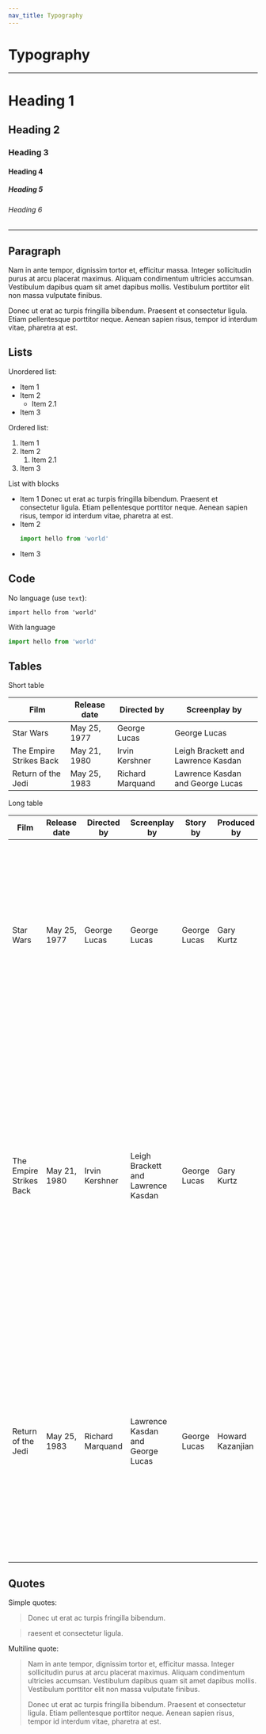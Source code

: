```yaml
---
nav_title: Typography
---
```


# Typography

<hr />

# Heading 1

## Heading 2

### Heading 3

#### Heading 4

##### Heading 5

###### Heading 6

<hr />

## Paragraph

Nam in ante tempor, dignissim tortor et, efficitur massa. Integer
sollicitudin purus at arcu placerat maximus. Aliquam condimentum
ultricies accumsan. Vestibulum dapibus quam sit amet dapibus mollis.
Vestibulum porttitor elit non massa vulputate finibus.

Donec ut erat ac turpis fringilla bibendum. Praesent et consectetur
ligula. Etiam pellentesque porttitor neque. Aenean sapien risus,
tempor id interdum vitae, pharetra at est.

## Lists

Unordered list:

- Item 1
- Item 2
  - Item 2.1
- Item 3

Ordered list:

1. Item 1
1. Item 2
    1. Item 2.1
1. Item 3

List with blocks

- Item 1
  Donec ut erat ac turpis fringilla bibendum. Praesent et consectetur
  ligula. Etiam pellentesque porttitor neque. Aenean sapien risus,
  tempor id interdum vitae, pharetra at est.
- Item 2
  ```js
  import hello from 'world'
  ```
- Item 3

## Code

No language (use `text`):

```text
import hello from 'world'
```

With language

```js
import hello from 'world'
```

## Tables

Short table

| Film                    | Release date | Directed by    | Screenplay by                      |
|-------------------------|--------------|----------------|------------------------------------|
| Star Wars               | May 25, 1977 | George Lucas   | George Lucas                       |
| The Empire Strikes Back | May 21, 1980 | Irvin Kershner | Leigh Brackett and Lawrence Kasdan |
| Return of the Jedi      | May 25, 1983 | Richard Marquand | Lawrence Kasdan and George Lucas |

Long table

| Film                    | Release date | Directed by    | Screenplay by                      | Story by      | Produced by | Plot |
|-------------------------|--------------|----------------|------------------------------------|---------------|-------------|------|
| Star Wars               | May 25, 1977 | George Lucas   | George Lucas                       | George Lucas  | Gary Kurtz  | Amid a galactic civil war, Rebel Alliance spies have stolen plans to the Galactic Empire's Death Star, a massive space station capable of destroying entire planets.  |
| The Empire Strikes Back | May 21, 1980 | Irvin Kershner | Leigh Brackett and Lawrence Kasdan | George Lucas  | Gary Kurtz  | Three years after the destruction of the Death Star,[c] the Imperial fleet, led by Darth Vader, dispatches Probe Droids across the galaxy to find Princess Leia's Rebel Alliance, with one probe locating the rebel base on the ice planet Hoth. |
| Return of the Jedi      | May 25, 1983 | Richard Marquand | Lawrence Kasdan and George Lucas | George Lucas  | Howard Kazanjian | A year after Han Solo's capture,[b] C-3PO and R2-D2 enter crime lord Jabba the Hutt's palace on Tatooine. They are sent in a trade bargain made by Luke Skywalker to rescue Han, who is still frozen in carbonite. |


## Quotes

Simple quotes:

> Donec ut erat ac turpis fringilla bibendum.

> raesent et consectetur ligula.

Multiline quote:

> Nam in ante tempor, dignissim tortor et, efficitur massa. Integer
sollicitudin purus at arcu placerat maximus. Aliquam condimentum
ultricies accumsan. Vestibulum dapibus quam sit amet dapibus mollis.
Vestibulum porttitor elit non massa vulputate finibus.
> 
> Donec ut erat ac turpis fringilla bibendum. Praesent et consectetur
  ligula. Etiam pellentesque porttitor neque. Aenean sapien risus,
  tempor id interdum vitae, pharetra at est.
